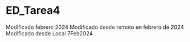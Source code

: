# ED_Tarea4
Modificado febrero 2024
Modificado desde remoto en febrero de 2024
Modificado desde Local 7Feb2024
